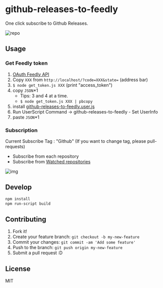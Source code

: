 # github-releases-to-feedly

One click subscribe to Github Releases.

![repo](http://take.ms/2bbce)

## Usage

### Get Feedly token

1. [OAuth Feedly API](https://cloud.feedly.com/v3/auth/auth?client_id=feedly&redirect_uri=http://localhost&scope=https://cloud.feedly.com/subscriptions&response_type=code&migrate=false)
2. Copy `XXX` from `http://localhost/?code=XXX&state=` (address bar)
3. `$ node get_token.js XXX` (print "access_token")
4. copy `JSON`*1
    * Tips: 3 and 4 at a time.
    * `$ node get_token.js XXX | pbcopy`
5. install [github-releases-to-feedly.user.js](https://raw.githubusercontent.com/azu/github-releases-to-feedly/master/github-releases-to-feedly.user.js)
6. Run UserScript Command -> github-releases-to-feedly - Set UserInfo
7. paste `JSON`*1

### Subscription

Current Subscribe Tag : "Github"
(If you want to change tag, please pull-requests)

* Subscribe from each repository
* Subscribe from [Watched repositories](https://github.com/watching "Watched repositories")

![img](http://take.ms/qDycP)

## Develop

```sh
npm install
npm run-script build
```

## Contributing

1. Fork it!
2. Create your feature branch: `git checkout -b my-new-feature`
3. Commit your changes: `git commit -am 'Add some feature'`
4. Push to the branch: `git push origin my-new-feature`
5. Submit a pull request :D

## License

MIT